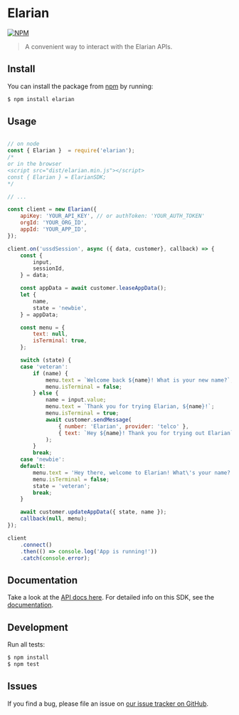 # Elarian

[![NPM](https://nodei.co/npm/elarian.png?downloads=true&downloadRank=true&stars=true)](https://www.npmjs.org/package/elarian)

> A convenient way to interact with the Elarian APIs.


## Install

You can install the package from [npm](https://www.npmjs.com/package/elarian) by running: 

```bash
$ npm install elarian
```

## Usage

```javascript

// on node
const { Elarian }  = require('elarian');
/*
or in the browser
<script src="dist/elarian.min.js"></script>
const { Elarian } = ElarianSDK;
*/

// ...

const client = new Elarian({
    apiKey: 'YOUR_API_KEY', // or authToken: 'YOUR_AUTH_TOKEN'
    orgId: 'YOUR_ORG_ID',
    appId: 'YOUR_APP_ID',
});

client.on('ussdSession', async ({ data, customer}, callback) => {
    const {
        input,
        sessionId,
    } = data;

    const appData = await customer.leaseAppData();
    let {
        name,
        state = 'newbie',
    } = appData;

    const menu = {
        text: null,
        isTerminal: true,
    };

    switch (state) {
    case 'veteran':
        if (name) {
            menu.text = `Welcome back ${name}! What is your new name?`;
            menu.isTerminal = false;
        } else {
            name = input.value;
            menu.text = `Thank you for trying Elarian, ${name}!`;
            menu.isTerminal = true;
            await customer.sendMessage(
                { number: 'Elarian', provider: 'telco' },
                { text: `Hey ${name}! Thank you for trying out Elarian` },
            );
        }
        break;
    case 'newbie':
    default:
        menu.text = 'Hey there, welcome to Elarian! What\'s your name?';
        menu.isTerminal = false;
        state = 'veteran';
        break;
    }

    await customer.updateAppData({ state, name });
    callback(null, menu);
});

client
    .connect()
    .then(() => console.log('App is running!'))
    .catch(console.error);
```

## Documentation

Take a look at the [API docs here](http://docs.elarian.com). For detailed info on this SDK, see the [documentation](https://elarianltd.github.io/javascript-sdk/Elarian.html).

## Development

Run all tests:

```bash
$ npm install
$ npm test
```

## Issues

If you find a bug, please file an issue on [our issue tracker on GitHub](https://github.com/ElarianLtd/javascript-sdk/issues).
